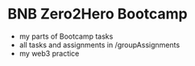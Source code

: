 # BNB Zero2Hero Bootcamp
- my parts of Bootcamp tasks
- all tasks and assignments in /groupAssignments
- my web3 practice

